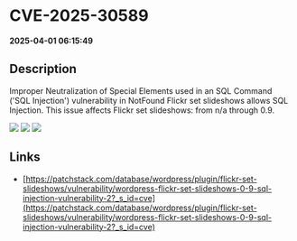 # CVE-2025-30589

**2025-04-01 06:15:49**

## Description
Improper Neutralization of Special Elements used in an SQL Command ('SQL Injection') vulnerability in NotFound Flickr set slideshows allows SQL Injection. This issue affects Flickr set slideshows: from n/a through 0.9.

![](https://img.shields.io/static/v1?label=Score&message=8.5&color=red)
![](https://img.shields.io/static/v1?label=Severity&message=HIGH&color=red)
![](https://img.shields.io/static/v1?label=CWE&message=SQL&color=green)

## Links
- [https://patchstack.com/database/wordpress/plugin/flickr-set-slideshows/vulnerability/wordpress-flickr-set-slideshows-0-9-sql-injection-vulnerability-2?_s_id=cve](https://patchstack.com/database/wordpress/plugin/flickr-set-slideshows/vulnerability/wordpress-flickr-set-slideshows-0-9-sql-injection-vulnerability-2?_s_id=cve)
